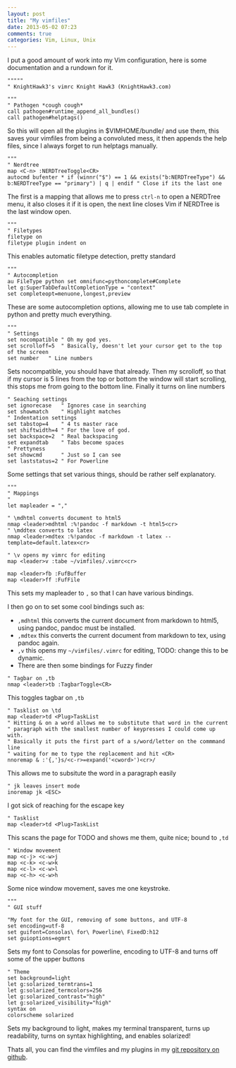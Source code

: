 ```yaml
---
layout: post
title: "My vimfiles"
date: 2013-05-02 07:23
comments: true
categories: Vim, Linux, Unix
---
```


I put a good amount of work into my Vim configuration, here is some documentation and a rundown for it.

<!-- more -->

```vim
"""""
" KnightHawk3's vimrc Knight Hawk3 (KnightHawk3.com)

"""
" Pathogen *cough cough*
call pathogen#runtime_append_all_bundles()
call pathogen#helptags()
```

So this will open all the plugins in $VIMHOME/bundle/ and use them, this saves your vimfiles from being a convoluted mess, it then appends the help files, since I always forget to run helptags manually.


```vim
"""
" Nerdtree
map <C-n> :NERDTreeToggle<CR>
autocmd bufenter * if (winnr("$") == 1 && exists("b:NERDTreeType") && b:NERDTreeType == "primary") | q | endif " Close if its the last one
```

The first is a mapping that allows me to press ```ctrl-n``` to open a NERDTree menu, it also closes it if it is open, the next line closes Vim if NERDTree is the last window open.

```vim
"""
" Filetypes
filetype on
filetype plugin indent on
```

This enables automatic filetype detection, pretty standard

```vim
"""
" Autocompletion
au FileType python set omnifunc=pythoncomplete#Complete
let g:SuperTabDefaultCompletionType = "context"
set completeopt=menuone,longest,preview
```

These are some autocompletion options, allowing me to use tab complete in python and pretty much everything.

```vim
"""
" Settings
set nocompatible " Oh my god yes.
set scrolloff=5  " Basically, doesn't let your cursor get to the top of the screen
set number	 " Line numbers
```

Sets nocompatible, you should have that already. Then my scrolloff, so that if my cursor is 5 lines from the top or bottom the window will start scrolling, this stops me from going to the bottom line. Finally it turns on line numbers

```vim
" Seaching settings
set ignorecase	 " Ignores case in searching
set showmatch	 " Highlight matches
" Indentation settings
set tabstop=4    " 4 ts master race
set shiftwidth=4 " For the love of god.
set backspace=2  " Real backspacing
set expandtab    " Tabs become spaces
" Prettyness
set showcmd	     " Just so I can see
set laststatus=2 " For Powerline
```

Some settings that set various things, should be rather self explanatory.

```vim
"""
" Mappings
"
let mapleader = ","

" \mdhtml converts document to html5
nmap <leader>mdhtml :%!pandoc -f markdown -t html5<cr>
" \mddtex converts to latex
nmap <leader>mdtex :%!pandoc -f markdown -t latex --template=default.latex<cr>

" \v opens my vimrc for editing
map <leader>v :tabe ~/vimfiles/.vimrc<cr>

map <leader>fb :FufBuffer
map <leader>ff :FufFile
```

This sets my mapleader to ```,``` so that I can have various bindings.

I then go on to set some cool bindings such as:

* ```,mdhtml``` this converts the current document from markdown to html5, using pandoc, pandoc must be installed.
* ```,mdtex``` this converts the current document from markdown to tex, using pandoc again.
* ```,v```  this opens my ```~/vimfiles/.vimrc``` for editing, TODO: change this to be dynamic.
* There are then some bindings for Fuzzy finder


```vim
" Tagbar on ,tb
nmap <leader>tb :TagbarToggle<CR>
```

This toggles tagbar on ```,tb```

```vim
" Tasklist on \td
map <leader>td <Plug>TaskList
" Hitting & on a word allows me to substitute that word in the current
" paragraph with the smallest number of keypresses I could come up with.
" Basically it puts the first part of a s/word/letter on the commmand line
" waiting for me to type the replacement and hit <CR>
nnoremap & :'{,'}s/<c-r>=expand('<cword>')<cr>/
```

This allows me to subsitute the word in a paragraph easily

```vim
" jk leaves insert mode
inoremap jk <ESC>
```

I got sick of reaching for the escape key

```vim
" Tasklist
map <leader>td <Plug>TaskList
```

This scans the page for TODO and shows me them, quite nice; bound to ```,td```

```vim
" Window movement
map <c-j> <c-w>j
map <c-k> <c-w>k
map <c-l> <c-w>l
map <c-h> <c-w>h
```

Some nice window movement, saves me one keystroke.

```vim
"""
" GUI stuff

"My font for the GUI, removing of some buttons, and UTF-8
set encoding=utf-8
set guifont=Consolas\ for\ Powerline\ FixedD:h12
set guioptions=egmrt
```

Sets my font to Consolas for powerline, encoding to UTF-8 and turns off some of the upper buttons

```vim
" Theme
set background=light
let g:solarized_termtrans=1
let g:solarized_termcolors=256
let g:solarized_contrast="high"
let g:solarized_visibility="high"
syntax on
colorscheme solarized
```

Sets my background to light, makes my terminal transparent, turns up readability, turns on syntax highlighting, and enables solarized!


Thats all, you can find the vimfiles and my plugins in my [git repository on github](https://github.com/KnightHawk3/vimfiles).
